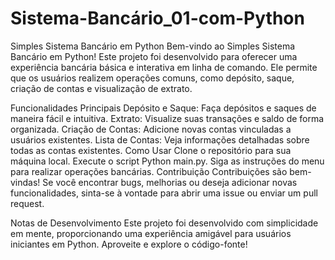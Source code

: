 # Sistema-Bancário_01-com-Python

Simples Sistema Bancário em Python
Bem-vindo ao Simples Sistema Bancário em Python! Este projeto foi desenvolvido para oferecer uma experiência bancária básica e interativa em linha de comando. Ele permite que os usuários realizem operações comuns, como depósito, saque, criação de contas e visualização de extrato.

Funcionalidades Principais
Depósito e Saque: Faça depósitos e saques de maneira fácil e intuitiva.
Extrato: Visualize suas transações e saldo de forma organizada.
Criação de Contas: Adicione novas contas vinculadas a usuários existentes.
Lista de Contas: Veja informações detalhadas sobre todas as contas existentes.
Como Usar
Clone o repositório para sua máquina local.
Execute o script Python main.py.
Siga as instruções do menu para realizar operações bancárias.
Contribuição
Contribuições são bem-vindas! Se você encontrar bugs, melhorias ou deseja adicionar novas funcionalidades, sinta-se à vontade para abrir uma issue ou enviar um pull request.

Notas de Desenvolvimento
Este projeto foi desenvolvido com simplicidade em mente, proporcionando uma experiência amigável para usuários iniciantes em Python. Aproveite e explore o código-fonte!
